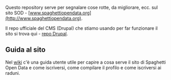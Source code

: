Questo repository serve per segnalare cose rotte, da migliorare, ecc. sul sito SOD - [www.spaghettiopendata.org](http://www.spaghettiopendata.org).

Il repo ufficiale del CMS (Drupal) che stiamo usando per far funzionare il sito si trova qui - [repo Drupal](github.com/spaghetti-open-data/sod14/).

## Guida al sito

Nel [wiki](https://github.com/spaghetti-open-data/website/wiki) c'è una guida utente utile per capire a cosa serve il sito di Spaghetti Open Data e come iscriversi, come compilare il profilo e come iscriversi ai raduni.